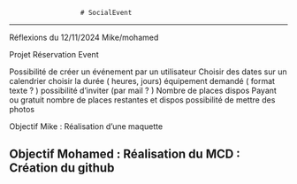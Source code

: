                       # SocialEvent
----------------------------------------------------------------------------
Réflexions du  12/11/2024 Mike/mohamed

Projet Réservation Event


Possibilité de créer un événement par un utilisateur
Choisir des dates sur un calendrier 
choisir la durée ( heures, jours)
équipement demandé ( format texte ? )
possibilité d’inviter  (par mail ? ) 
Nombre de places dispos 
Payant ou gratuit
nombre de places restantes et dispos
possibilité de mettre des photos


Objectif Mike : Réalisation d’une maquette 

Objectif Mohamed : Réalisation du MCD
			: Création du github
---------------------------------------------------------------------------------------------------
